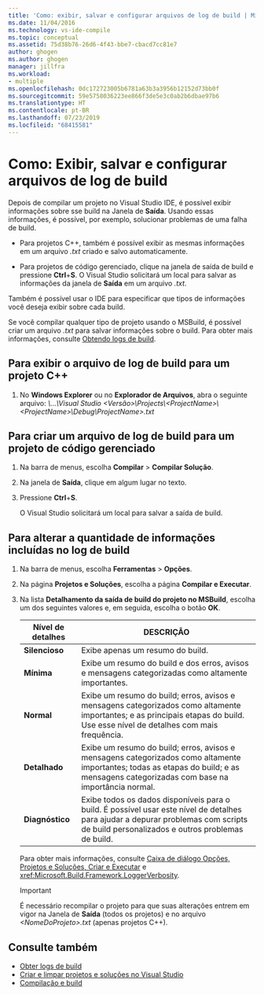 ```yaml
---
title: 'Como: exibir, salvar e configurar arquivos de log de build | Microsoft Docs'
ms.date: 11/04/2016
ms.technology: vs-ide-compile
ms.topic: conceptual
ms.assetid: 75d38b76-26d6-4f43-bbe7-cbacd7cc81e7
author: ghogen
ms.author: ghogen
manager: jillfra
ms.workload:
- multiple
ms.openlocfilehash: 0dc172723005b6781a63b3a3956b12152d73bb0f
ms.sourcegitcommit: 59e5758036223ee866f3de5e3c0ab2b6dbae97b6
ms.translationtype: HT
ms.contentlocale: pt-BR
ms.lasthandoff: 07/23/2019
ms.locfileid: "68415581"
---
```

# <a name="how-to-view-save-and-configure-build-log-files"></a>Como: Exibir, salvar e configurar arquivos de log de build

Depois de compilar um projeto no Visual Studio IDE, é possível exibir informações sobre sse build na Janela de **Saída**. Usando essas informações, é possível, por exemplo, solucionar problemas de uma falha de build. 

- Para projetos C++, também é possível exibir as mesmas informações em um arquivo *.txt* criado e salvo automaticamente. 

- Para projetos de código gerenciado, clique na janela de saída de build e pressione **Ctrl**+**S**. O Visual Studio solicitará um local para salvar as informações da janela de **Saída** em um arquivo *.txt*. 

Também é possível usar o IDE para especificar que tipos de informações você deseja exibir sobre cada build.

Se você compilar qualquer tipo de projeto usando o MSBuild, é possível criar um arquivo *.txt* para salvar informações sobre o build. Para obter mais informações, consulte [Obtendo logs de build](../msbuild/obtaining-build-logs-with-msbuild.md).

## <a name="to-view-the-build-log-file-for-a-c-project"></a>Para exibir o arquivo de log de build para um projeto C++

1. No **Windows Explorer** ou no **Explorador de Arquivos**, abra o seguinte arquivo: *\\...\Visual Studio \<Versão\>\Projects\\<ProjectName\>\\<ProjectName\>\Debug\\ProjectName\>.txt*

## <a name="to-create-a-build-log-file-for-a-managed-code-project"></a>Para criar um arquivo de log de build para um projeto de código gerenciado

1. Na barra de menus, escolha **Compilar** > **Compilar Solução**.

2. Na janela de **Saída**, clique em algum lugar no texto.

3. Pressione **Ctrl**+**S**.

   O Visual Studio solicitará um local para salvar a saída de build.

## <a name="to-change-the-amount-of-information-included-in-the-build-log"></a>Para alterar a quantidade de informações incluídas no log de build

1. Na barra de menus, escolha **Ferramentas** > **Opções**.

2. Na página **Projetos e Soluções**, escolha a página **Compilar e Executar**.

3. Na lista **Detalhamento da saída de build do projeto no MSBuild**, escolha um dos seguintes valores e, em seguida, escolha o botão **OK**.

    |Nível de detalhes|DESCRIÇÃO|
    | - |-----------------|
    |**Silencioso**|Exibe apenas um resumo do build.|
    |**Mínima**|Exibe um resumo do build e dos erros, avisos e mensagens categorizadas como altamente importantes.|
    |**Normal**|Exibe um resumo do build; erros, avisos e mensagens categorizados como altamente importantes; e as principais etapas do build. Use esse nível de detalhes com mais frequência.|
    |**Detalhado**|Exibe um resumo do build; erros, avisos e mensagens categorizados como altamente importantes; todas as etapas do build; e as mensagens categorizadas com base na importância normal.|
    |**Diagnóstico**|Exibe todos os dados disponíveis para o build. É possível usar este nível de detalhes para ajudar a depurar problemas com scripts de build personalizados e outros problemas de build.|

     Para obter mais informações, consulte [Caixa de diálogo Opções, Projetos e Soluções, Criar e Executar](../ide/reference/options-dialog-box-projects-and-solutions-build-and-run.md) e <xref:Microsoft.Build.Framework.LoggerVerbosity>.

    > [!IMPORTANT]
    > É necessário recompilar o projeto para que suas alterações entrem em vigor na Janela de **Saída** (todos os projetos) e no arquivo *\<NomeDoProjeto>.txt* (apenas projetos C++).

## <a name="see-also"></a>Consulte também

- [Obter logs de build](../msbuild/obtaining-build-logs-with-msbuild.md)
- [Criar e limpar projetos e soluções no Visual Studio](../ide/building-and-cleaning-projects-and-solutions-in-visual-studio.md)
- [Compilação e build](../ide/compiling-and-building-in-visual-studio.md)
